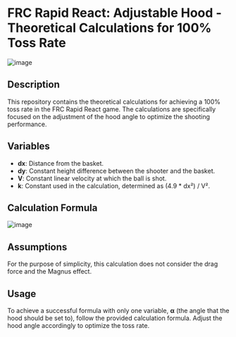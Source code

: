 # FRC Rapid React: Adjustable Hood - Theoretical Calculations for 100% Toss Rate

![image](https://github.com/LiranBratt2121/orbit-shooter-math/assets/95234790/1fbd3fa6-065a-44d2-aad0-038789fa7a71)


## Description

This repository contains the theoretical calculations for achieving a 100% toss rate in the FRC Rapid React game. The calculations are specifically focused on the adjustment of the hood angle to optimize the shooting performance.

## Variables

- **dx**: Distance from the basket.
- **dy**: Constant height difference between the shooter and the basket.
- **V**: Constant linear velocity at which the ball is shot.
- **k**: Constant used in the calculation, determined as (4.9 * dx²) / V².

## Calculation Formula

![image](https://github.com/LiranBratt2121/orbit-shooter-math/assets/95234790/ad0fafe7-8bbc-4b71-9222-006d1618455e)

## Assumptions

For the purpose of simplicity, this calculation does not consider the drag force and the Magnus effect.

## Usage

To achieve a successful formula with only one variable, **α** (the angle that the hood should be set to), follow the provided calculation formula. Adjust the hood angle accordingly to optimize the toss rate.

